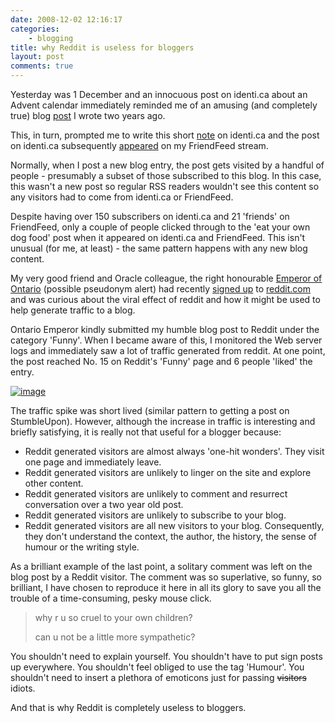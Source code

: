 ```yaml
---
date: 2008-12-02 12:16:17
categories:
    - blogging
title: why Reddit is useless for bloggers
layout: post
comments: true
---
```

Yesterday was 1 December and an innocuous post on identi.ca about an
Advent calendar immediately reminded me of an amusing (and completely
true) blog
[post](http://www.nbrightside.com/blog/2006/12/05/eat-your-own-dog-food/)
I wrote two years ago.

This, in turn, prompted me to write this short
[note](http://identi.ca/notice/1288009) on identi.ca and the post on
identi.ca subsequently
[appeared](http://friendfeed.com/e/984b2ec1-2780-a624-2343-e48e197afef7/1-December-Advent-calendar-memories-still-makes/)
on my FriendFeed stream.

Normally, when I post a new blog entry, the post gets visited by a
handful of people - presumably a subset of those subscribed to this
blog. In this case, this wasn't a new post so regular RSS readers
wouldn't see this content so any visitors had to come from identi.ca or
FriendFeed.

Despite having over 150 subscribers on identi.ca and 21 'friends' on
FriendFeed, only a couple of people clicked through to the 'eat your own
dog food' post when it appeared on identi.ca and FriendFeed. This isn't
unusual (for me, at least) - the same pattern happens with any new blog
content.

My very good friend and Oracle colleague, the right honourable
[Emperor of Ontario](http://friendfeed.com/ontarioemperor)
(possible pseudonym alert) had recently
[signed up](http://mrontemp.blogspot.com/2008/11/why-i-done-joined-reddit.html)
to [reddit.com](http://www.reddit.com/) and was curious about the viral
effect of reddit and how it might be used to help generate traffic to a
blog.

Ontario Emperor kindly submitted my humble blog post to Reddit under the
category 'Funny'. When I became aware of this, I monitored the Web
server logs and immediately saw a lot of traffic generated from reddit.
At one point, the post reached No. 15 on Reddit's 'Funny' page and 6
people 'liked' the entry.

[![image](http://lh6.ggpht.com/_l2uGy1RGCiE/STUiF0v5s2I/AAAAAAAAA40/dIUaoHBARhA/s400/Reddit-Spike.PNG)](http://picasaweb.google.com/lh/photo/97pzPFA798AvRdCKtvjeoA)

The traffic spike was short lived (similar pattern to getting a post on
StumbleUpon). However, although the increase in traffic is interesting
and briefly satisfying, it is really not that useful for a blogger
because:

-   Reddit generated visitors are almost always 'one-hit wonders'. They
    visit one page and immediately leave.
-   Reddit generated visitors are unlikely to linger on the site and
    explore other content.
-   Reddit generated visitors are unlikely to comment and resurrect
    conversation over a two year old post.
-   Reddit generated visitors are unlikely to subscribe to your blog.
-   Reddit generated visitors are all new visitors to your blog.
    Consequently, they don't understand the context, the author, the
    history, the sense of humour or the writing style.

As a brilliant example of the last point, a solitary comment was left on
the blog post by a Reddit visitor. The comment was so superlative, so
funny, so brilliant, I have chosen to reproduce it here in all its glory
to save you all the trouble of a time-consuming, pesky mouse click.

> why r u so cruel to your own children?
>
> can u not be a little more sympathetic?

You shouldn't need to explain yourself. You shouldn't have to put sign
posts up everywhere. You shouldn't feel obliged to use the tag 'Humour'.
You shouldn't need to insert a plethora of emoticons just for passing
~~visitors~~ idiots.

And that is why Reddit is completely useless to bloggers.
